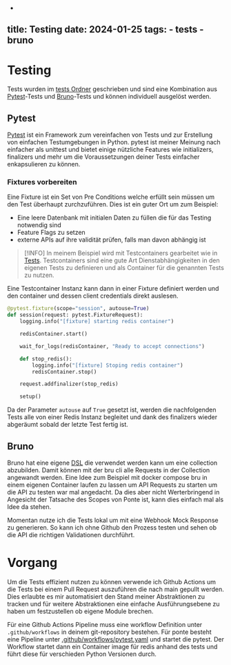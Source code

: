 -
title: Testing
date: 2024-01-25
tags:
    - tests
    - bruno
---

# Testing

Tests wurden im [tests Ordner](https://github.com/migueltinembart/ponte/tree/main/tests) geschrieben und sind eine Kombination aus [Pytest](https://docs.pytest.org/en/stable/)-Tests und [Bruno](https://www.usebruno.com)-Tests und können individuell ausgelöst werden. 

## Pytest

[Pytest](https://docs.pytest.org/en/stable/) ist ein Framework zum vereinfachen von Tests und zur Erstellung von einfachen Testumgebungen in Python. pytest ist meiner Meinung nach einfacher als unittest und bietet einige nützliche Features wie initializers, finalizers und mehr um die Voraussetzungen deiner Tests einfacher enkapsulieren zu können. 

### Fixtures vorbereiten

Eine Fixture ist ein Set von Pre Conditions welche erfüllt sein müssen um den Test überhaupt zurchzuführen. Dies ist ein guter Ort um zum Beispiel:

- Eine leere Datenbank mit initialen Daten zu füllen die für das Testing notwendig sind
- Feature Flags zu setzen
- externe APIs auf ihre validität prüfen, falls man davon abhängig ist

> [!INFO]
> In meinem Beispiel wird mit Testcontainers gearbeitet wie in [Tests](/codeaufbau/konzepte.md#instanzierung-eines-buchrepository). Testcontainers sind eine gute Art Dienstabhängigkeiten in den eigenen Tests zu definieren und als Container für die genannten Tests zu nutzen. 

Eine Testcontainer Instanz kann dann in einer Fixture definiert werden und den container und dessen client credentials direkt auslesen.

```python
@pytest.fixture(scope="session", autouse=True)
def session(request: pytest.FixtureRequest):
    logging.info("[fixture] starting redis container")

    redisContainer.start()

    wait_for_logs(redisContainer, "Ready to accept connections")

    def stop_redis():
        logging.info("[fixture] Stoping redis container")
        redisContainer.stop()

    request.addfinalizer(stop_redis)

    setup()


```

Da der Parameter `autouse` auf `True` gesetzt ist, werden die nachfolgenden Tests alle von einer Redis Instanz begleitet und dank des finalizers wieder abgeräumt sobald der letzte Test fertig ist.

## Bruno

Bruno hat eine eigene [DSL](https://www.jetbrains.com/mps/concepts/domain-specific-languages/#:~:text=A%20Domain%20Specific%20Language%20is,from%20the%20field%20or%20domain.) die verwendet werden kann um eine collection abzubilden. Damit können mit der bru cli alle Requests in der Collection angewandt werden. Eine Idee zum Beispiel mit docker compose bru in einem eigenen Container laufen zu lassen um API Requests zu starten um die API zu testen war mal angedacht. Da dies aber nicht Werterbringend in Angesicht der Tatsache des Scopes von Ponte ist, kann dies einfach mal als Idee da stehen.

Momentan nutze ich die Tests lokal um mit eine Webhook Mock Response zu generieren. So kann ich ohne Github den Prozess testen und sehen ob die API die richtigen Validationen durchführt.

# Vorgang

Um die Tests effizient nutzen zu können verwende ich Github Actions um die Tests bei einem Pull Request auszuführen die nach main gepullt werden. Dies erlaubte es mir automatisiert den Stand meiner Abstraktionen zu tracken und für weitere Abstraktionen eine einfache Ausführungsebene zu haben um festzustellen ob eigene Module brechen.

Für eine Github Actions Pipeline muss eine workflow Definition unter `.github/workflows` in deinem git-repository bestehen. Für ponte besteht eine Pipeline unter [.github/workflows/pytest.yaml](https://github.com/migueltinembart/ponte/blob/main/.github/workflows/pytest.yaml) und startet die pytest. Der Workflow startet dann ein Container image für redis anhand des tests und führt diese für verschieden Python Versionen durch.


